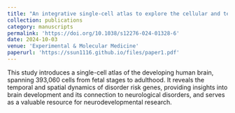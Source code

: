 ```yaml
---
title: "An integrative single-cell atlas to explore the cellular and temporal specificity of neurological disorder genes during human brain development"
collection: publications
category: manuscripts
permalink: 'https://doi.org/10.1038/s12276-024-01328-6'
date: 2024-10-03
venue: 'Experimental & Molecular Medicine'
paperurl: 'https://ssun1116.github.io/files/paper1.pdf'
---
```


This study introduces a single-cell atlas of the developing human brain, spanning 393,060 cells from fetal stages to adulthood. It reveals the temporal and spatial dynamics of disorder risk genes, providing insights into brain development and its connection to neurological disorders, and serves as a valuable resource for neurodevelopmental research.

